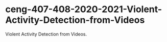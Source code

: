 # ceng-407-408-2020-2021-Violent-Activity-Detection-from-Videos
Violent Activity Detection from Videos.



